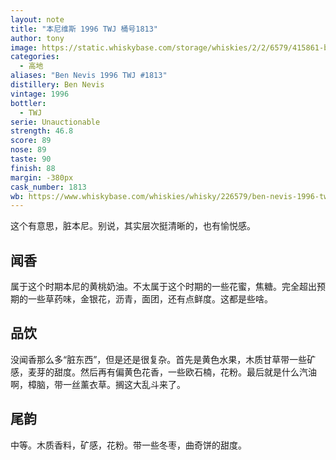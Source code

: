 ```yaml
---
layout: note
title: "本尼维斯 1996 TWJ 桶号1813"
author: tony
image: https://static.whiskybase.com/storage/whiskies/2/2/6579/415861-big.jpg
categories:
  - 高地
aliases: "Ben Nevis 1996 TWJ #1813"
distillery: Ben Nevis
vintage: 1996
bottler:
  - TWJ
serie: Unauctionable
strength: 46.8
score: 89
nose: 89
taste: 90
finish: 88
margin: -380px
cask_number: 1813
wb: https://www.whiskybase.com/whiskies/whisky/226579/ben-nevis-1996-twj
---
```

这个有意思，脏本尼。别说，其实层次挺清晰的，也有愉悦感。

## 闻香
属于这个时期本尼的黄桃奶油。不太属于这个时期的一些花蜜，焦糖。完全超出预期的一些草药味，金银花，沥青，面团，还有点鲜度。这都是些啥。

## 品饮
没闻香那么多“脏东西”，但是还是很复杂。首先是黄色水果，木质甘草带一些矿感，麦芽的甜度。然后再有偏黄色花香，一些欧石楠，花粉。最后就是什么汽油啊，樟脑，带一丝薰衣草。搁这大乱斗来了。

## 尾韵
中等。木质香料，矿感，花粉。带一些冬枣，曲奇饼的甜度。
